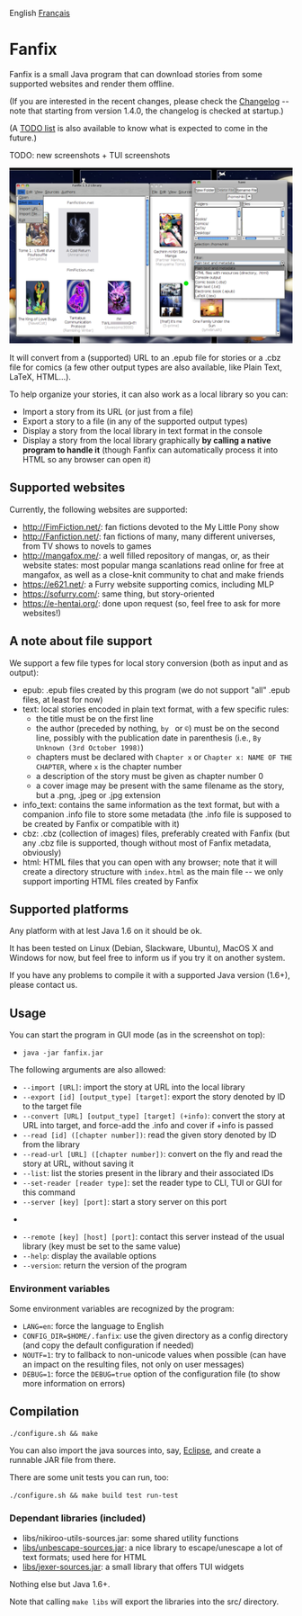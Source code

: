 English [Français](README-fr.md)

# Fanfix

Fanfix is a small Java program that can download stories from some supported websites and render them offline.

(If you are interested in the recent changes, please check the [Changelog](changelog.md) -- note that starting from version 1.4.0, the changelog is checked at startup.)

(A [TODO list](TODO.md) is also available to know what is expected to come in the future.)

TODO: new screenshots + TUI screenshots

![Main GUI](screenshots/fanfix-1.3.2.png?raw=true "Main GUI")

It will convert from a (supported) URL to an .epub file for stories or a .cbz file for comics (a few other output types are also available, like Plain Text, LaTeX, HTML...).

To help organize your stories, it can also work as a local library so you can:
- Import a story from its URL (or just from a file)
- Export a story to a file (in any of the supported output types)
- Display a story from the local library in text format in the console
- Display a story from the local library graphically **by calling a native program to handle it** (though Fanfix can automatically process it into HTML so any browser can open it)

## Supported websites

Currently, the following websites are supported:
- http://FimFiction.net/: fan fictions devoted to the My Little Pony show
- http://Fanfiction.net/: fan fictions of many, many different universes, from TV shows to novels to games
- http://mangafox.me/: a well filled repository of mangas, or, as their website states: most popular manga scanlations read online for free at mangafox, as well as a close-knit community to chat and make friends
- https://e621.net/: a Furry website supporting comics, including MLP
- https://sofurry.com/: same thing, but story-oriented
- https://e-hentai.org/: done upon request (so, feel free to ask for more websites!)

## A note about file support

We support a few file types for local story conversion (both as input and as output):
- epub: .epub files created by this program (we do not support "all" .epub files, at least for now)
- text: local stories encoded in plain text format, with a few specific rules:
  - the title must be on the first line
  - the author (preceded by nothing, ```by ``` or ```©```) must be on the second line, possibly with the publication date in parenthesis (i.e., ```By Unknown (3rd October 1998)```)
  - chapters must be declared with ```Chapter x``` or ```Chapter x: NAME OF THE CHAPTER```, where ```x``` is the chapter number
  - a description of the story must be given as chapter number 0
  - a cover image may be present with the same filename as the story, but a .png, .jpeg or .jpg extension
- info_text: contains the same information as the text format, but with a companion .info file to store some metadata (the .info file is supposed to be created by Fanfix or compatible with it)
- cbz: .cbz (collection of images) files, preferably created with Fanfix (but any .cbz file is supported, though without most of Fanfix metadata, obviously)
- html: HTML files that you can open with any browser; note that it will create a directory structure with ```index.html``` as the main file -- we only support importing HTML files created by Fanfix

## Supported platforms

Any platform with at lest Java 1.6 on it should be ok.

It has been tested on Linux (Debian, Slackware, Ubuntu), MacOS X and Windows for now, but feel free to inform us if you try it on another system.

If you have any problems to compile it with a supported Java version (1.6+), please contact us.

## Usage

You can start the program in GUI mode (as in the screenshot on top):
- ```java -jar fanfix.jar```

The following arguments are also allowed:
- ```--import [URL]```: import the story at URL into the local library
- ```--export [id] [output_type] [target]```: export the story denoted by ID to the target file
- ```--convert [URL] [output_type] [target] (+info)```: convert the story at URL into target, and force-add the .info and cover if +info is passed
- ```--read [id] ([chapter number])```: read the given story denoted by ID from the library
- ```--read-url [URL] ([chapter number])```: convert on the fly and read the story at URL, without saving it
- ```--list```: list the stories present in the library and their associated IDs
- ```--set-reader [reader type]```: set the reader type to CLI, TUI or GUI for this command
- ```--server [key] [port]```: start a story server on this port
- ```--stop-server [key] [port]: stop the remote server running on this port (key must be set to the same value)
- ```--remote [key] [host] [port]```: contact this server instead of the usual library (key must be set to the same value)
- ```--help```: display the available options
- ```--version```: return the version of the program

### Environment variables

Some environment variables are recognized by the program:
- ```LANG=en```: force the language to English
- ```CONFIG_DIR=$HOME/.fanfix```: use the given directory as a config directory (and copy the default configuration if needed)
- ```NOUTF=1```: try to fallback to non-unicode values when possible (can have an impact on the resulting files, not only on user messages)
- ```DEBUG=1```: force the ```DEBUG=true``` option of the configuration file (to show more information on errors)

## Compilation

```./configure.sh && make```

You can also import the java sources into, say, [Eclipse](https://eclipse.org/), and create a runnable JAR file from there.

There are some unit tests you can run, too:

```./configure.sh && make build test run-test```

### Dependant libraries (included)

- libs/nikiroo-utils-sources.jar: some shared utility functions
- [libs/unbescape-sources.jar](https://github.com/unbescape/unbescape): a nice library to escape/unescape a lot of text formats; used here for HTML
- [libs/jexer-sources.jar](https://github.com/klamonte/jexer): a small library that offers TUI widgets

Nothing else but Java 1.6+.

Note that calling ```make libs``` will export the libraries into the src/ directory.

